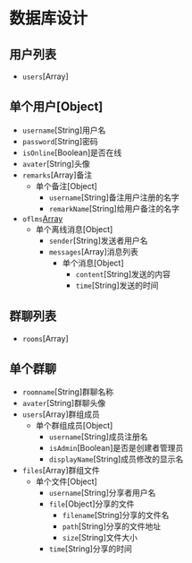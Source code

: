 # 数据库设计

## 用户列表
- `users`[Array]

## 单个用户[Object]
- `username`[String]用户名
- `password`[String]密码
- `isOnline`[Boolean]是否在线
- `avater`[String]头像
- `remarks`[Array]备注
  - 单个备注[Object]
    - `username`[String]备注用户注册的名字
    - `remarkName`[String]给用户备注的名字
- `oflms`[Array](offlineMessages简写，用户要接收的离线消息)
  - 单个离线消息[Object]
    - `sender`[String]发送者用户名
    - `messages`[Array]消息列表
      - 单个消息[Object]
        - `content`[String]发送的内容
        - `time`[String]发送的时间

## 群聊列表
- `rooms`[Array]

## 单个群聊
- `roomname`[String]群聊名称
- `avater`[String]群聊头像
- `users`[Array]群组成员
  - 单个群组成员[Object]
    - `username`[String]成员注册名
    - `isAdmin`[Boolean]是否是创建者管理员
    - `displayName`[String]成员修改的显示名
- `files`[Array]群组文件
  - 单个文件[Object]
    - `username`[String]分享者用户名
    - `file`[Object]分享的文件
      - `filename`[String]分享的文件名
      - `path`[String]分享的文件地址
      - `size`[String]文件大小
    - `time`[String]分享的时间